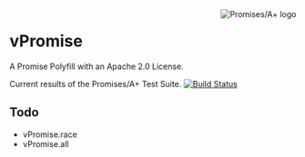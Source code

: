 <a href="https://promisesaplus.com/">
    <img src="https://promisesaplus.com/assets/logo-small.png" alt="Promises/A+ logo"
         title="Promises/A+ 1.0 compliant" align="right" />
</a>

# vPromise
A Promise Polyfill with an Apache 2.0 License. 

Current results of the Promises/A+ Test Suite.
[![Build Status](https://travis-ci.org/Victory/vPromise.svg?branch=master)](https://travis-ci.org/Victory/vPromise)


## Todo
 - vPromise.race
 - vPromise.all

